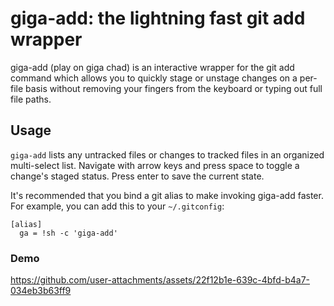 # giga-add: the lightning fast git add wrapper

giga-add (play on giga chad) is an interactive wrapper for the git add command which allows you to quickly stage or unstage changes on a per-file basis without removing your fingers from the keyboard or typing out full file paths.

## Usage

`giga-add` lists any untracked files or changes to tracked files in an organized multi-select list. Navigate with arrow keys and press space to toggle a change's staged status. Press enter to save the current state.

It's recommended that you bind a git alias to make invoking giga-add faster. For example, you can add this to your `~/.gitconfig`:

```.gitcongif
[alias]
  ga = !sh -c 'giga-add'
```

### Demo

https://github.com/user-attachments/assets/22f12b1e-639c-4bfd-b4a7-034eb3b63ff9
